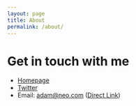 ```yaml
---
layout: page
title: About
permalink: /about/
---
```


# Get in touch with me

* [Homepage](http://adamux.com)
* [Twitter](http://twitter.com/yourwebsitesux)
* Email: adam@neo.com ([Direct Link](mailto:adam@neo.com))
